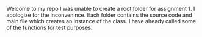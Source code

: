 Welcome to my repo
I was unable to create a root folder for assignment 1. I apologize for the inconvenince.
Each folder contains the source code and main file which creates an instance of the class. I have already called some of the functions for test purposes.
